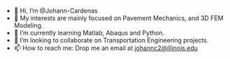 - 👋 Hi, I’m @Johann-Cardenas
- 👀 My interests are mainly focused on Pavement Mechanics, and 3D FEM Modeling.
- 🌱 I’m currently learning Matlab, Abaqus and Python.
- 💞️ I’m looking to collaborate on Transportation Engineering projects.
- 📫 How to reach me: Drop me an email at johannc2@illinois.edu

<!---
Johann-Cardenas/Johann-Cardenas is a ✨ special ✨ repository because its `README.md` (this file) appears on your GitHub profile.
You can click the Preview link to take a look at your changes.
--->
